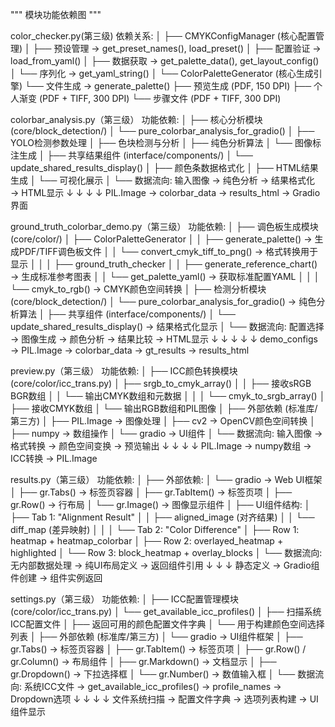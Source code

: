 """
模块功能依赖图
"""


color_checker.py(第三级) 依赖关系:
│
├── CMYKConfigManager (核心配置管理)
│   ├── 预设管理 → get_preset_names(), load_preset()
│   ├── 配置验证 → load_from_yaml()
│   ├── 数据获取 → get_palette_data(), get_layout_config()
│   └── 序列化 → get_yaml_string()
│
└── ColorPaletteGenerator (核心生成引擎)
    └── 文件生成 → generate_palette()
        ├── 预览生成 (PDF, 150 DPI)
        ├── 个人渐变 (PDF + TIFF, 300 DPI)
        └── 步骤文件 (PDF + TIFF, 300 DPI)



colorbar_analysis.py（第三级） 功能依赖:
│
├── 核心分析模块 (core/block_detection/)
│   └── pure_colorbar_analysis_for_gradio()
│       ├── YOLO检测参数处理
│       ├── 色块检测与分析
│       ├── 纯色分析算法
│       └── 图像标注生成
│
├── 共享结果组件 (interface/components/)
│   └── update_shared_results_display()
│       ├── 颜色条数据格式化
│       ├── HTML结果生成
│       └── 可视化展示
│
└── 数据流向:
    输入图像 → 纯色分析 → 结果格式化 → HTML显示
         ↓           ↓           ↓          ↓
    PIL.Image → colorbar_data → results_html → Gradio界面



ground_truth_colorbar_demo.py（第三级） 功能依赖:
│
├── 调色板生成模块 (core/color/)
│   ├── ColorPaletteGenerator
│   │   ├── generate_palette() → 生成PDF/TIFF调色板文件
│   │   └── convert_cmyk_tiff_to_png() → 格式转换用于显示
│   │
│   ├── ground_truth_checker
│   │   ├── generate_reference_chart() → 生成标准参考图表
│   │   └── get_palette_yaml() → 获取标准配置YAML
│   │
│   └── cmyk_to_rgb() → CMYK颜色空间转换
│
├── 检测分析模块 (core/block_detection/)
│   └── pure_colorbar_analysis_for_gradio() → 纯色分析算法
│
├── 共享组件 (interface/components/)
│   └── update_shared_results_display() → 结果格式化显示
│
└── 数据流向:
    配置选择 → 图像生成 → 颜色分析 → 结果比较 → HTML显示
         ↓         ↓         ↓         ↓         ↓
    demo_configs → PIL.Image → colorbar_data → gt_results → results_html



preview.py（第三级） 功能依赖:
│
├── ICC颜色转换模块 (core/color/icc_trans.py)
│   ├── srgb_to_cmyk_array()
│   │   ├── 接收sRGB BGR数组
│   │   └── 输出CMYK数组和元数据
│   │
│   └── cmyk_to_srgb_array()
│       ├── 接收CMYK数组
│       └── 输出RGB数组和PIL图像
│
├── 外部依赖 (标准库/第三方)
│   ├── PIL.Image → 图像处理
│   ├── cv2 → OpenCV颜色空间转换
│   ├── numpy → 数组操作
│   └── gradio → UI组件
│
└── 数据流向:
    输入图像 → 格式转换 → 颜色空间变换 → 预览输出
         ↓          ↓           ↓           ↓
    PIL.Image → numpy数组 → ICC转换 → PIL.Image



results.py（第三级） 功能依赖:
│
├── 外部依赖:
│   └── gradio → Web UI框架
│       ├── gr.Tabs() → 标签页容器
│       ├── gr.TabItem() → 标签页项
│       ├── gr.Row() → 行布局
│       └── gr.Image() → 图像显示组件
│
├── UI组件结构:
│   ├── Tab 1: "Alignment Result"
│   │   ├── aligned_image (对齐结果)
│   │   └── diff_map (差异映射)
│   │
│   └── Tab 2: "Color Difference"
│       ├── Row 1: heatmap + heatmap_colorbar
│       ├── Row 2: overlayed_heatmap + highlighted
│       └── Row 3: block_heatmap + overlay_blocks
│
└── 数据流向:
    无内部数据处理 → 纯UI布局定义 → 返回组件引用
         ↓              ↓              ↓
    静态定义 → Gradio组件创建 → 组件实例返回


settings.py（第三级） 功能依赖:
│
├── ICC配置管理模块 (core/color/icc_trans.py)
│   └── get_available_icc_profiles()
│       ├── 扫描系统ICC配置文件
│       ├── 返回可用的颜色配置文件字典
│       └── 用于构建颜色空间选择列表
│
├── 外部依赖 (标准库/第三方)
│   └── gradio → UI组件框架
│       ├── gr.Tabs() → 标签页容器
│       ├── gr.TabItem() → 标签页项
│       ├── gr.Row() / gr.Column() → 布局组件
│       ├── gr.Markdown() → 文档显示
│       ├── gr.Dropdown() → 下拉选择框
│       └── gr.Number() → 数值输入框
│
└── 数据流向:
    系统ICC文件 → get_available_icc_profiles() → profile_names → Dropdown选项
         ↓                    ↓                        ↓            ↓
    文件系统扫描 → 配置文件字典 → 选项列表构建 → UI组件显示